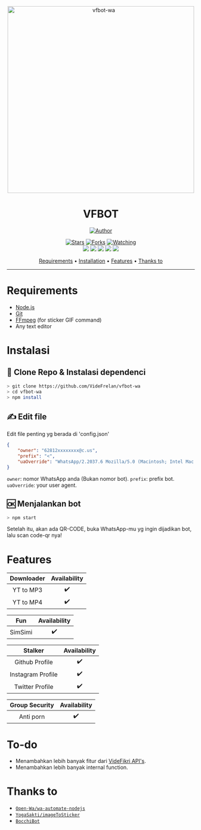 <div align="center">
<img src="https://i.ibb.co/tPZZZdF/logo.png" alt="vfbot-wa" width="500" />

# VFBOT

>
>
>

<p align="center">
  <a href="https://github.com/VideFrelan"><img title="Author" src="https://img.shields.io/badge/Author-VideFrelan-red.svg?style=for-the-badge&logo=github" /></a>
</p>
<p align="center">
  <a href="https://github.com/VideFrelan/vfbot-wa"><img title="Stars" src="https://img.shields.io/github/stars/VideFrelan/vfbot-wa?color=red&style=flat-square" /></a>
  <a href="https://github.com/VideFrelan/vfbot-wa/network/members"><img title="Forks" src="https://img.shields.io/github/forks/VideFrelan/vfbot-wa?color=red&style=flat-square" /></a>
  <a href="https://github.com/VideFrelan/vfbot-wa/watchers"><img title="Watching" src="https://img.shields.io/github/watchers/VideFrelan/vfbot-wa?label=watchers&color=blue&style=flat-square" /></a> <br>
  <a href="https://www.codefactor.io/repository/github/VideFrelan/vfbot-wa"><img src="https://www.codefactor.io/repository/github/VideFrelan/vfbot-wa/badge" /></a>
  <a href="https://www.npmjs.com/package/@open-wa/wa-automate"><img src="https://img.shields.io/npm/v/@open-wa/wa-automate.svg?color=green" /></a>
  <a href="https://app.fossa.com/projects/git%2Bgithub.com%2FSlavyanDesu%2FBocchiBot?ref=badge_shield" alt="FOSSA Status"><img src="https://app.fossa.com/api/projects/git%2Bgithub.com%2FSlavyanDesu%2FBocchiBot.svg?type=shield"/></a>
  <img src="https://img.shields.io/node/v/@open-wa/wa-automate" />
  <img src="https://img.shields.io/badge/maintained%3F-yes-green.svg?style=flat" />
</p>
<p align="center">
  <a href="https://github.com/VideFrelan/vfbot-wa#requirements">Requirements</a> •
  <a href="https://github.com/VideFrelan/vfbot-wa#installation">Installation</a> •
  <a href="https://github.com/VideFrelan/vfbot-wa#features">Features</a> •
  <a href="https://github.com/VideFrelan/vfbot-wa#thanks-to">Thanks to</a>
</p>
</div>


---



# Requirements
* [Node.js](https://nodejs.org/en/)
* [Git](https://git-scm.com/downloads)
* [FFmpeg](https://github.com/BtbN/FFmpeg-Builds/releases/download/autobuild-2020-12-08-13-03/ffmpeg-n4.3.1-26-gca55240b8c-win64-gpl-4.3.zip) (for sticker GIF command)
* Any text editor

# Instalasi
## 📝 Clone Repo & Instalasi dependenci
```bash
> git clone https://github.com/VideFrelan/vfbot-wa
> cd vfbot-wa
> npm install
```

## ✍️ Edit file
Edit file penting yg berada di 'config.json'
```json
{
    "owner": "62812xxxxxxxx@c.us", 
    "prefix": "<",
    "uaOverride": "WhatsApp/2.2037.6 Mozilla/5.0 (Macintosh; Intel Mac OS X 10_15_6) AppleWebKit/537.36 (KHTML, like Gecko) Chrome/85.0.4183.83 Safari/537.36"
}
```

`owner`: nomor WhatsApp anda (Bukan nomor bot). 
`prefix`: prefix bot. 
`uaOverride`: your user agent.  

## 🆗 Menjalankan bot
```bash
> npm start
```

 Setelah itu, akan ada QR-CODE, buka WhatsApp-mu yg ingin dijadikan bot, lalu scan code-qr nya!

# Features

|      Downloader     | Availability |
| :-----------------: | :----------: |
| YT to MP3           |      ✔️      |
| YT to MP4           |      ✔️      |

|       Fun        | Availability |
| :--------------: | :----------: |
| SimSimi          |      ✔️      |

|      Stalker       | Availability |
| :----------------: | :----------: |
| Github Profile     |      ✔️      |
| Instagram Profile  |      ✔️      |
| Twitter Profile    |      ✔️      |

|   Group Security   | Availability |
| :----------------: | :----------: |
| Anti porn         |      ✔️      |

# To-do
* Menambahkan lebih banyak fitur dari [VideFikri API's](https://videfikri.com/api).
* Menambahkan lebih banyak internal function.

# Thanks to
* [`Open-Wa/wa-automate-nodejs`](https://github.com/open-wa/wa-automate-nodejs)
* [`YogaSakti/imageToSticker`](https://github.com/YogaSakti/imageToSticker)
* [`BocchiBot`](https://github.com/SlavyanDesu/BocchiBot)

